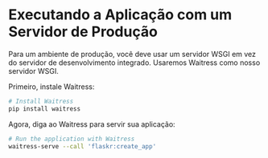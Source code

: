 # Executando a Aplicação com um Servidor de Produção

Para um ambiente de produção, você deve usar um servidor WSGI em vez do servidor de desenvolvimento integrado. Usaremos Waitress como nosso servidor WSGI.

Primeiro, instale Waitress:

```bash
# Install Waitress
pip install waitress
```

Agora, diga ao Waitress para servir sua aplicação:

```bash
# Run the application with Waitress
waitress-serve --call 'flaskr:create_app'
```
